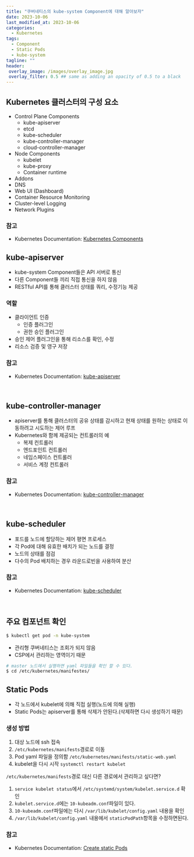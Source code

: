 ```yaml
---
title: "쿠버네티스의 kube-system Component에 대해 알아보자"
date: 2023-10-06
last_modified_at: 2023-10-06
categories:
  - Kubernetes
tags:
  - Component
  - Static Pods
  - kube-system
tagline: ""
header:
 overlay_image: /images/overlay_image.jpg
 overlay_filter: 0.5 ## same as adding an opacity of 0.5 to a black
---
```


## Kubernetes 클러스터의 구성 요소

* Control Plane Components
  * kube-apiserver
  * etcd
  * kube-scheduler
  * kube-controller-manager
  * cloud-controller-manager
* Node Components
  * kubelet
  * kube-proxy
  * Container runtime
* Addons 
* DNS
* Web UI (Dashboard)
* Container Resource Monitoring
* Cluster-level Logging
* Network Plugins

### 참고
* Kubernetes Documentation: [Kubernetes Components](https://kubernetes.io/docs/concepts/overview/components/)  

## kube-apiserver

* kube-system Component들은 API 서버로 통신
* 다른 Component들 끼리 직접 통신을 하지 않음
* RESTful API를 통해 클러스터 상태를 쿼리, 수정기능 제공

### 역할

* 클라이언트 인증
  * 인증 플러그인
  * 권한 승인 플러그인
* 승인 제어 플러그인을 통해 리소스를 확인, 수정
* 리소스 검증 및 영구 저장


### 참고
* Kubernetes Documentation: [kube-apiserver](https://kubernetes.io/docs/reference/command-line-tools-reference/kube-apiserver/)  


<br>

## kube-controller-manager

* apiserver를 통해 클러스터의 공유 상태를 감시하고 현재 상태를 원하는 상태로 이동하려고 시도하는 제어 루프
* Kubernetes와 함께 제공되는 컨트롤러의 예
  * 복제 컨트롤러
  * 엔드포인트 컨트롤러
  * 네임스페이스 컨트롤러
  * 서비스 계정 컨트롤러


### 참고
* Kubernetes Documentation: [kube-controller-manager](https://kubernetes.io/docs/reference/command-line-tools-reference/kube-controller-manager/)  


<br>

## kube-scheduler

* 포드를 노드에 할당하는 제어 평면 프로세스
* 각 Pod에 대해 유효한 배치가 되는 노드를 결정
* 노드의 상태를 점검
* 다수의 Pod 배치하는 경우 라운드로빈을 사용하여 분산


### 참고
* Kubernetes Documentation: [kube-scheduler](https://kubernetes.io/docs/reference/command-line-tools-reference/kube-scheduler/)  

<br>

## 주요 컴포넌트 확인

```bash
$ kubectl get pod -n kube-system
```

* 관리형 쿠버네티스는 조회가 되지 않음
* CSP에서 관리하는 영역이기 때문

```bash
# master 노드에서 실행하면 yaml 파일들을 확인 할 수 있다.
$ cd /etc/kubernetes/manifestes/
```


## Static Pods

* 각 노드에서 kubelet에 의해 직접 실행(노드에 의해 실행)
* Static Pods는 apiserver를 통해 삭제가 안된다.(삭제하면 다시 생성하기 때문)

### 생성 방법

1. 대상 노드에 ssh 접속
2. `/etc/kubernetes/manifests`경로로 이동
3. Pod yaml 파일을 정의함 `/etc/kubernetes/manifests/static-web.yaml`
4. kubelet을 다시 시작 `systemctl restart kubelet`

`/etc/kubernetes/manifests`경로 대신 다른 경로에서 관리하고 싶다면?
1. `service kubelet status`에서 `/etc/systemd/system/kubelet.service.d` 확인
2. `kubelet.service.d`에는 `10-kubeadm.conf`파일이 있다.
3. `10-kubeadm.conf`파일에는 다시 `/var/lib/kubelet/config.yaml` 내용을 확인
4. `/var/lib/kubelet/config.yaml` 내용에서 `staticPodPath`항목을 수정하면된다.

### 참고
* Kubernetes Documentation: [Create static Pods](https://kubernetes.io/docs/tasks/configure-pod-container/static-pod/)  
